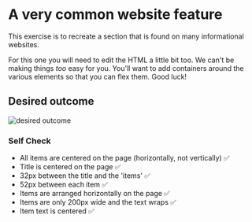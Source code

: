 # A very common website feature

This exercise is to recreate a section that is found on many informational websites.

For this one you will need to edit the HTML a little bit too. We can't be making things _too_ easy for you. You'll want to add containers around the various elements so that you can flex them. Good luck!

## Desired outcome

![desired outcome](./desired-outcome.png)

### Self Check

- All items are centered on the page (horizontally, not vertically) ✅
- Title is centered on the page ✅
- 32px between the title and the 'items' ✅
- 52px between each item ✅
- Items are arranged horizontally on the page ✅
- Items are only 200px wide and the text wraps ✅
- Item text is centered ✅
